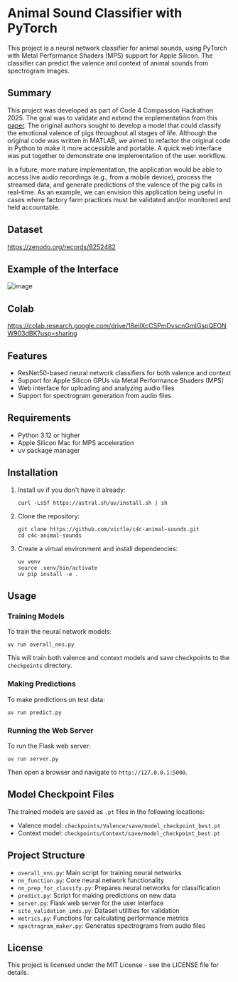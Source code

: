 # Animal Sound Classifier with PyTorch

This project is a neural network classifier for animal sounds, using PyTorch with Metal Performance Shaders (MPS) support for Apple Silicon. The classifier can predict the valence and context of animal sounds from spectrogram images.

## Summary

This project was developed as part of Code 4 Compassion Hackathon 2025. The goal was to validate and extend the implementation from this [paper](https://www.nature.com/articles/s41598-022-07174-8). The original authors sought to develop a model that could classify the emotional valence of pigs throughout all stages of life. Although the original code was written in MATLAB, we aimed to refactor the original code in Python to make it more accessible and portable. A quick web interface was put together to demonstrate one implementation of the user workflow.

In a future, more mature implementation, the application would be able to access live audio recordings (e.g., from a mobile device), process the streamed data, and generate predictions of the valence of the pig calls in real-time. As an example, we can envision this application being useful in cases where factory farm practices must be validated and/or monitored and held accountable.

## Dataset

https://zenodo.org/records/8252482

## Example of the Interface

![image](https://github.com/user-attachments/assets/c3684deb-5c41-4c67-99cf-a23ced50070b)

## Colab

https://colab.research.google.com/drive/18eilXcCSPmDvscnGmIGspQEONW903dBK?usp=sharing

## Features

- ResNet50-based neural network classifiers for both valence and context
- Support for Apple Silicon GPUs via Metal Performance Shaders (MPS)
- Web interface for uploading and analyzing audio files
- Support for spectrogram generation from audio files

## Requirements

- Python 3.12 or higher
- Apple Silicon Mac for MPS acceleration
- uv package manager

## Installation

1. Install uv if you don't have it already:

   ```
   curl -LsSf https://astral.sh/uv/install.sh | sh
   ```

2. Clone the repository:

   ```
   git clone https://github.com/victle/c4c-animal-sounds.git
   cd c4c-animal-sounds
   ```

3. Create a virtual environment and install dependencies:
   ```
   uv venv
   source .venv/bin/activate
   uv pip install -e .
   ```

## Usage

### Training Models

To train the neural network models:

```
uv run overall_nns.py
```

This will train both valence and context models and save checkpoints to the `checkpoints` directory.

### Making Predictions

To make predictions on test data:

```
uv run predict.py
```

### Running the Web Server

To run the Flask web server:

```
uv run server.py
```

Then open a browser and navigate to `http://127.0.0.1:5000`.

## Model Checkpoint Files

The trained models are saved as `.pt` files in the following locations:

- Valence model: `checkpoints/Valence/save/model_checkpoint_best.pt`
- Context model: `checkpoints/Context/save/model_checkpoint_best.pt`

## Project Structure

- `overall_nns.py`: Main script for training neural networks
- `nn_function.py`: Core neural network functionality
- `nn_prep_for_classify.py`: Prepares neural networks for classification
- `predict.py`: Script for making predictions on new data
- `server.py`: Flask web server for the user interface
- `site_validation_imds.py`: Dataset utilities for validation
- `metrics.py`: Functions for calculating performance metrics
- `spectrogram_maker.py`: Generates spectrograms from audio files

## License

This project is licensed under the MIT License - see the LICENSE file for details.

